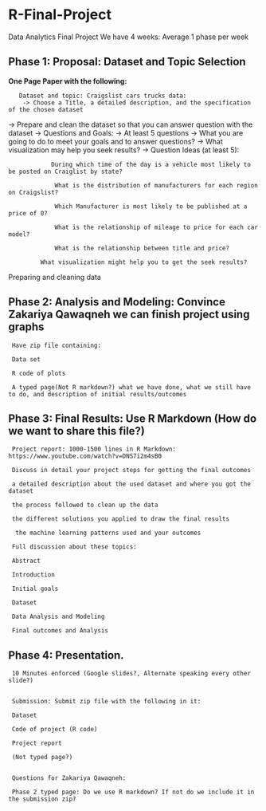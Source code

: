 # R-Final-Project
Data Analytics Final Project
We have 4 weeks: Average 1 phase per week

## Phase 1: Proposal: Dataset and Topic Selection
	
**One Page Paper with the following:**

	   Dataset and topic: Craigslist cars trucks data:
        -> Choose a Title, a detailed description, and the specification of the chosen dataset
-> Prepare and clean the dataset so that you can answer question with the dataset
-> Questions and Goals: 
	-> At least 5 questions
	-> What you are going to do to meet your goals and to answer questions?
	-> What visualization may help you seek results?
     		-> Question Ideas (at least 5):

          		During which time of the day is a vehicle most likely to be posted on Craiglist by state?

         		 What is the distribution of manufacturers for each region on Craigslist?

         		 Which Manufacturer is most likely to be published at a price of 0?

         		 What is the relationship of mileage to price for each car model?

        		 What is the relationship between title and price?

		  	 What visualization might help you to get the seek results?
     
Preparing and cleaning data

## Phase 2: Analysis and Modeling: Convince Zakariya Qawaqneh we can finish project using graphs

     Have zip file containing:

     Data set

     R code of plots

     A typed page(Not R markdown?) what we have done, what we still have to do, and description of initial results/outcomes

## Phase 3: Final Results: Use R Markdown (How do we want to share this file?)

     Project report: 1000-1500 lines in R Markdown: https://www.youtube.com/watch?v=DNS7i2m4sB0

     Discuss in detail your project steps for getting the final outcomes

     a detailed description about the used dataset and where you got the dataset

     the process followed to clean up the data

     the different solutions you applied to draw the final results

      the machine learning patterns used and your outcomes

     Full discussion about these topics:

     Abstract

     Introduction

     Initial goals

     Dataset

     Data Analysis and Modeling

     Final outcomes and Analysis


## Phase 4: Presentation.

     10 Minutes enforced (Google slides?, Alternate speaking every other slide?)


     Submission: Submit zip file with the following in it:

     Dataset

     Code of project (R code)

     Project report 

     (Not typed page?)


     Questions for Zakariya Qawaqneh:

     Phase 2 typed page: Do we use R markdown? If not do we include it in the submission zip?





